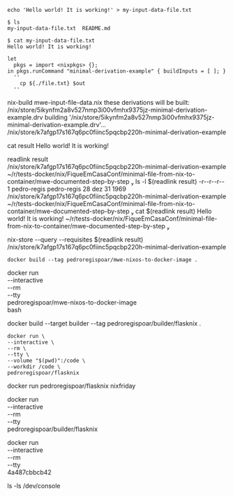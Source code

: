 

`echo 'Hello world! It is working!' > my-input-data-file.txt`

```
$ ls
my-input-data-file.txt  README.md
```

```
$ cat my-input-data-file.txt
Hello world! It is working!
```

 
```
let
  pkgs = import <nixpkgs> {};
in pkgs.runCommand "minimal-derivation-example" { buildInputs = [ ]; }
  ''
    cp ${./file.txt} $out
  ''
```

nix-build mwe-input-file-data.nix
these derivations will be built:
  /nix/store/5ikynfm2a8v527nmp3i00vfmhx9375jz-minimal-derivation-example.drv
building '/nix/store/5ikynfm2a8v527nmp3i00vfmhx9375jz-minimal-derivation-example.drv'...
/nix/store/k7afgp17s167q6pc0fiinc5pqcbp220h-minimal-derivation-example


cat result
Hello world! It is working!


readlink result       
/nix/store/k7afgp17s167q6pc0fiinc5pqcbp220h-minimal-derivation-example
 ~/r/tests-docker/nix/FiqueEmCasaConf/minimal-file-from-nix-to-container/mwe-documented-step-by-step  ls -l $(readlink result)
-r--r--r-- 1 pedro-regis pedro-regis 28 dez 31  1969 /nix/store/k7afgp17s167q6pc0fiinc5pqcbp220h-minimal-derivation-example
 ~/r/tests-docker/nix/FiqueEmCasaConf/minimal-file-from-nix-to-container/mwe-documented-step-by-step  cat $(readlink result)
Hello world! It is working!
 ~/r/tests-docker/nix/FiqueEmCasaConf/minimal-file-from-nix-to-container/mwe-documented-step-by-step  


nix-store --query --requisites $(readlink result)
/nix/store/k7afgp17s167q6pc0fiinc5pqcbp220h-minimal-derivation-example



`docker build --tag pedroregispoar/mwe-nixos-to-docker-image .`


docker run \
--interactive \
--rm \
--tty \
pedroregispoar/mwe-nixos-to-docker-image \
bash



docker build --target builder --tag pedroregispoar/builder/flasknix .

```
docker run \
--interactive \
--rm \
--tty \
--volume "$(pwd)":/code \
--workdir /code \
pedroregispoar/flasknix
```

docker run pedroregispoar/flasknix nixfriday



docker run \
--interactive \
--rm \
--tty \
pedroregispoar/builder/flasknix






docker run \
--interactive \
--rm \
--tty \
4a487cbbcb42


ls -ls /dev/console
